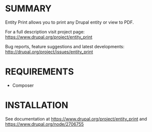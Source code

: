 # SUMMARY

Entity Print allows you to print any Drupal entity or view to PDF.

For a full description visit project page: https://www.drupal.org/project/entity_print

Bug reports, feature suggestions and latest developments: http://drupal.org/project/issues/entity_print

# REQUIREMENTS

* Composer

# INSTALLATION

See documentation at https://www.drupal.org/project/entity_print and https://www.drupal.org/node/2706755
